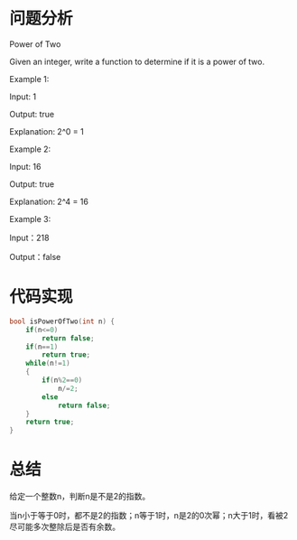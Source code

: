 # 问题分析

Power of Two

Given an integer, write a function to determine if it is a power of two.

Example 1:

Input: 1

Output: true 

Explanation: 2^0 = 1

Example 2:

Input: 16

Output: true

Explanation: 2^4 = 16

Example 3:

Input：218

Output：false

# 代码实现

```c
bool isPowerOfTwo(int n) {
    if(n<=0)
        return false;
    if(n==1)
        return true;
    while(n!=1)
    {
        if(n%2==0)
            n/=2;
        else
            return false;
    }
    return true;
}
```

# 总结

给定一个整数n，判断n是不是2的指数。

当n小于等于0时，都不是2的指数；n等于1时，n是2的0次幂；n大于1时，看被2尽可能多次整除后是否有余数。